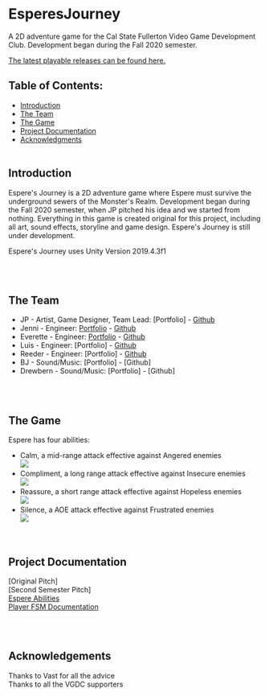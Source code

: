 # EsperesJourney <br>

A 2D adventure game for the Cal State Fullerton Video Game Development Club. Development began during the Fall 2020 semester.

[The latest playable releases can be found here.](https://digx7.itch.io/esperes-journey)

## Table of Contents: <br> 

* [Introduction](#Introduction)
* [The Team](#Team)
* [The Game](#Game)
* [Project Documentation](#Docs)
* [Acknowledgments](#Ack)
<br><br>

## Introduction <a name="Introduction"></a> <br>

Espere's Journey is a 2D adventure game where Espere must survive the underground sewers of the Monster's Realm. Development began during the Fall 2020 semester, when JP pitched his idea and we started from nothing. Everything in this game is created original for this project, including all art, sound effects, storyline and game design. Espere's Journey is still under development. 

Espere's Journey uses Unity Version 2019.4.3f1

<br><br>
## The Team <a name="Team"></a> <br>
* JP - Artist, Game Designer, Team Lead: [Portfolio] - [Github](https://github.com/jspinn)
* Jenni - Engineer: [Portfolio](https://jennithe.dev/) - [Github](https://github.com/JenniTheDev)
* Everette - Engineer: [Portfolio](https://digx7xstudi0.wixsite.com/digx7) - [Github](https://github.com/Digx7)
* Luis - Engineer: [Portfolio] - [Github](https://github.com/LuiRangel)
* Reeder - Engineer: [Portfolio] - [Github](https://github.com/Rloveland)
* BJ - Sound/Music: [Portfolio] - [Github]
* Drewbern - Sound/Music: [Portfolio] - [Github]

<br><br>

## The Game <a name="Game"></a> <br>
Espere has four abilities:
* Calm, a mid-range attack effective against Angered enemies <br>
![](https://media.giphy.com/media/Q4dTcAlTiUQ12kK0rK/giphy.gif)
* Compliment, a long range attack effective against Insecure enemies <br>
![](https://media.giphy.com/media/Lgs1po4pc6t2Stjgsm/giphy.gif) 
* Reassure, a short range attack effective against Hopeless enemies <br>
![](https://media.giphy.com/media/FJ5IFEDoVTAbWPweKw/giphy.gif) 
* Silence, a AOE attack effective against Frustrated enemies <br>
![](https://media.giphy.com/media/3l24HiJStYVZl95uhb/giphy.gif)
<br><br> <br>

## Project Documentation <a name="Docs"></a> <br>
[Original Pitch] <br>
[Second Semester Pitch] <br>
[Espere Abilities](https://jennithe.dev/EsperesJourney/docs/EspereAbilitiesContext.pdf) <br>
[Player FSM Documentation](https://jennithe.dev/EsperesJourney/docs/FSMDocumentation.pdf) <br>

<br><br>
## Acknowledgements <a name="Ack"></a> <br>
Thanks to Vast for all the advice <br>
Thanks to all the VGDC supporters <br>


